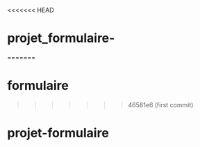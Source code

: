 <<<<<<< HEAD
# projet_formulaire-
=======
# formulaire
>>>>>>> 46581e6 (first commit)
# projet-formulaire
